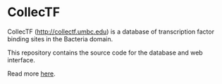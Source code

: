 # CollecTF

CollecTF (http://collectf.umbc.edu) is a database of transcription factor
binding sites in the Bacteria domain.

This repository contains the source code for the database and web interface.

Read more [here](http://www.ncbi.nlm.nih.gov/pubmed/24234444).


